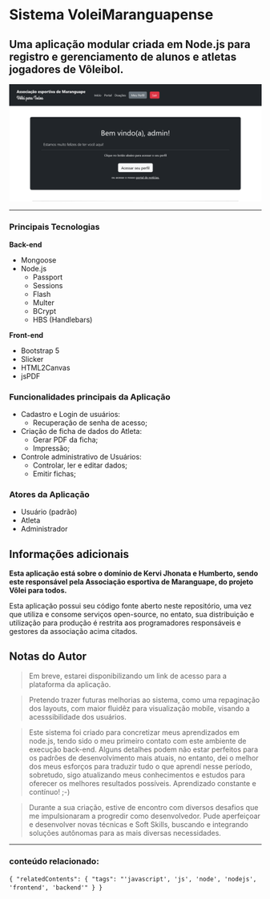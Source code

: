 # Sistema VoleiMaranguapense

## Uma aplicação modular criada em Node.js para registro e gerenciamento de alunos e atletas jogadores de Vôleibol.

<img src="public/img/landing-screenshot.png">

---


### Principais Tecnologias

**Back-end**
  - Mongoose
  - Node.js
    - Passport
    - Sessions
    - Flash
    - Multer
    - BCrypt
    - HBS  (Handlebars)

**Front-end**

- Bootstrap 5 
- Slicker
- HTML2Canvas
- jsPDF

### Funcionalidades principais da Aplicação

  - Cadastro e Login de usuários:
    - Recuperação de senha de acesso;
  - Criação de ficha de dados do Atleta:
    - Gerar PDF da ficha;
    - Impressão;
  - Controle administrativo de Usuários:
    - Controlar, ler e editar dados;
    - Emitir fichas;

### Atores da Aplicação

- Usuário (padrão)
- Atleta
- Administrador

## Informações adicionais

  **Esta aplicação está sobre o domínio de Kervi Jhonata e Humberto, sendo este responsável pela Associação esportiva de Maranguape, do projeto Vôlei para todos.**


  Esta aplicação possui seu código fonte aberto neste repositório, uma vez que utiliza e consome serviços open-source, no entato, sua distribuição e utilização para produção é restrita aos programadores responsáveis e gestores da associação acima citados.

## Notas do Autor
  > Em breve, estarei disponibilizando um link de acesso para a plataforma da aplicação.

  > Pretendo trazer futuras melhorias ao sistema, como uma repaginação dos layouts, com maior fluidêz para visualização mobile, visando a acesssibilidade dos usuários.
  
  > Este sistema foi criado para concretizar meus aprendizados em node.js, tendo sido o meu primeiro contato com este ambiente de execução back-end. Alguns detalhes podem não estar perfeitos para os padrões de desenvolvimento mais atuais, no entanto, dei o melhor dos meus esforços para traduzir tudo o que aprendí nesse período, sobretudo, sigo atualizando meus conhecimentos e estudos para oferecer os melhores resultados possíveis. Aprendizado constante e contínuo! ;-)
  
  > Durante a sua criação, estive de encontro com diversos desafios que me impulsionaram a progredir como desenvolvedor. Pude aperfeiçoar e desenvolver novas técnicas e Soft Skills, buscando e integrando soluções autônomas para as mais diversas necessidades.

---

### conteúdo relacionado: 
  ``{
    "relatedContents": {
      "tags": "'javascript', 'js', 'node', 'nodejs', 'frontend', 'backend'"
    }
  }``
